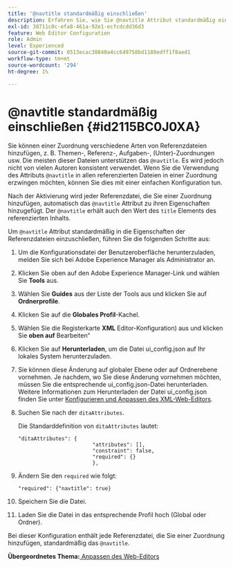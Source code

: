 ```yaml
---
title: '@navtitle standardmäßig einschließen'
description: Erfahren Sie, wie Sie @navtitle Attribut standardmäßig einschließen
exl-id: 38711c0c-efa8-461a-92e1-ecfcdcdd36d3
feature: Web Editor Configuration
role: Admin
level: Experienced
source-git-commit: 0513ecac38840a4cc649758bd1180edff1f8aed1
workflow-type: tm+mt
source-wordcount: '294'
ht-degree: 1%

---
```


# @navtitle standardmäßig einschließen {#id2115BC0J0XA}

Sie können einer Zuordnung verschiedene Arten von Referenzdateien hinzufügen, z. B. Themen-, Referenz-, Aufgaben-, \(Unter\)-Zuordnungen usw. Die meisten dieser Dateien unterstützen das `@navtitle`. Es wird jedoch nicht von vielen Autoren konsistent verwendet. Wenn Sie die Verwendung des Attributs `@navtitle` in allen referenzierten Dateien in einer Zuordnung erzwingen möchten, können Sie dies mit einer einfachen Konfiguration tun.

Nach der Aktivierung wird jeder Referenzdatei, die Sie einer Zuordnung hinzufügen, automatisch das `@navtitle` Attribut zu ihren Eigenschaften hinzugefügt. Der `@navtitle` erhält auch den Wert des `title` Elements des referenzierten Inhalts.

Um `@navtitle` Attribut standardmäßig in die Eigenschaften der Referenzdateien einzuschließen, führen Sie die folgenden Schritte aus:

1. Um die Konfigurationsdatei der Benutzeroberfläche herunterzuladen, melden Sie sich bei Adobe Experience Manager als Administrator an.

1. Klicken Sie oben auf den Adobe Experience Manager-Link und wählen Sie **Tools** aus.
1. Wählen Sie **Guides** aus der Liste der Tools aus und klicken Sie auf **Ordnerprofile**.
1. Klicken Sie auf die **Globales Profil**-Kachel.
1. Wählen Sie die Registerkarte **XML** Editor-Konfiguration) aus und klicken Sie **oben auf** Bearbeiten“
1. Klicken Sie auf **Herunterladen**, um die Datei ui\_config.json auf Ihr lokales System herunterzuladen.
1. Sie können diese Änderung auf globaler Ebene oder auf Ordnerebene vornehmen. Je nachdem, wo Sie diese Änderung vornehmen möchten, müssen Sie die entsprechende ui\_config.json-Datei herunterladen. Weitere Informationen zum Herunterladen der Datei ui\_config.json finden Sie unter [Konfigurieren und Anpassen des XML-Web-Editors](conf-folder-level.md#id2065G300O5Z).

1. Suchen Sie nach der `ditaAttributes`.

   Die Standarddefinition von `ditaAttributes` lautet:

   ```
   "ditaAttributes": {
                           "attributes": [],
                           "constraint": false,
                           "required": {}
                           },
   ```

1. Ändern Sie den `required` wie folgt:

   ```
   "required": {"navtitle": true}
   ```

1. Speichern Sie die Datei.

1. Laden Sie die Datei in das entsprechende Profil hoch \(Global oder Ordner\).


Bei dieser Konfiguration enthält jede Referenzdatei, die Sie einer Zuordnung hinzufügen, standardmäßig das `@navtitle`.

**Übergeordnetes Thema:**[ Anpassen des Web-Editors](conf-web-editor.md)
